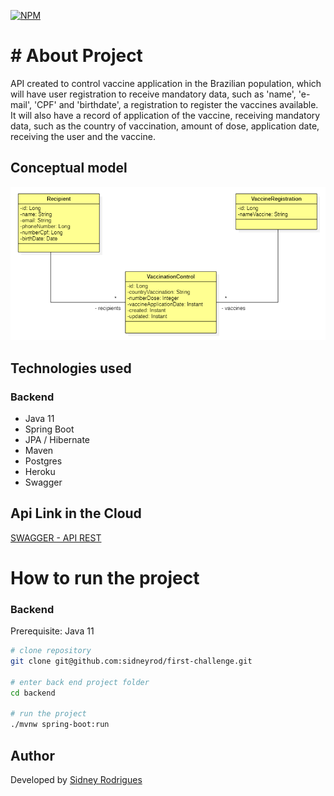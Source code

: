 [![NPM](https://img.shields.io/npm/l/react)](https://github.com/sidneyrod/first-challenge/blob/main/LICENSE)

# # About Project

API created to control vaccine application in the Brazilian population, which will have user registration to receive mandatory data, such as 'name', 'e-mail', 'CPF' and 'birthdate', a registration to register the vaccines available. It will also have a record of application of the vaccine, receiving mandatory data, such as the country of vaccination, amount of dose, application date, receiving the user and the vaccine.

## Conceptual model
![Conceptual model](https://github.com/sidneyrod/assets/blob/main/others/vaccinationcontrol_model.png)

## Technologies used
### Backend
- Java 11
- Spring Boot
- JPA / Hibernate
- Maven
- Postgres
- Heroku
- Swagger

## Api Link in the Cloud
<p className="text-light"><a href="https://apirest-vaccinationcontrol.herokuapp.com/swagger-ui.html" 
target="_blank" rel="noreferrer">SWAGGER - API REST</a></p>


#  How to run the project

### Backend
Prerequisite: Java 11

```bash
# clone repository
git clone git@github.com:sidneyrod/first-challenge.git

# enter back end project folder
cd backend

# run the project
./mvnw spring-boot:run
```

## Author

<p className="text-light">Developed by <a href="https://github.com/sidneyrod" 
target="_blank" rel="noreferrer">Sidney Rodrigues</a></p>
